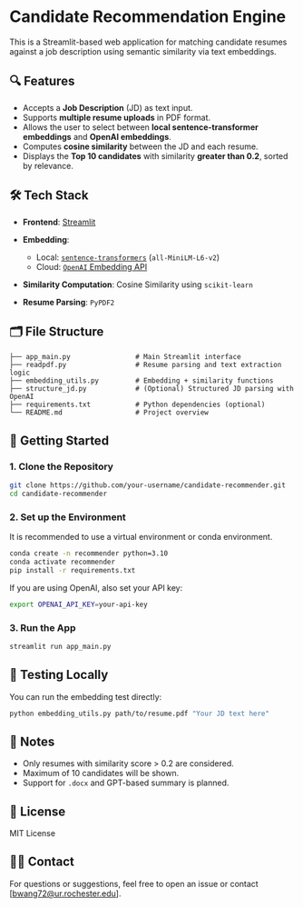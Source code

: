 # Candidate Recommendation Engine

This is a Streamlit-based web application for matching candidate resumes against a job description using semantic similarity via text embeddings.

## 🔍 Features

* Accepts a **Job Description** (JD) as text input.
* Supports **multiple resume uploads** in PDF format.
* Allows the user to select between **local sentence-transformer embeddings** and **OpenAI embeddings**.
* Computes **cosine similarity** between the JD and each resume.
* Displays the **Top 10 candidates** with similarity **greater than 0.2**, sorted by relevance.

## 🛠️ Tech Stack

* **Frontend**: [Streamlit](https://streamlit.io/)
* **Embedding**:

  * Local: [`sentence-transformers`](https://www.sbert.net/) (`all-MiniLM-L6-v2`)
  * Cloud: [`OpenAI` Embedding API](https://platform.openai.com/docs/guides/embeddings)
* **Similarity Computation**: Cosine Similarity using `scikit-learn`
* **Resume Parsing**: `PyPDF2`

## 🗂️ File Structure

```text
├── app_main.py                # Main Streamlit interface
├── readpdf.py                 # Resume parsing and text extraction logic
├── embedding_utils.py         # Embedding + similarity functions
├── structure_jd.py            # (Optional) Structured JD parsing with OpenAI
├── requirements.txt           # Python dependencies (optional)
└── README.md                  # Project overview
```

## 🚀 Getting Started

### 1. Clone the Repository

```bash
git clone https://github.com/your-username/candidate-recommender.git
cd candidate-recommender
```

### 2. Set up the Environment

It is recommended to use a virtual environment or conda environment.

```bash
conda create -n recommender python=3.10
conda activate recommender
pip install -r requirements.txt
```

If you are using OpenAI, also set your API key:

```bash
export OPENAI_API_KEY=your-api-key
```

### 3. Run the App

```bash
streamlit run app_main.py
```

## 🧪 Testing Locally

You can run the embedding test directly:

```bash
python embedding_utils.py path/to/resume.pdf "Your JD text here"
```

## 📝 Notes

* Only resumes with similarity score > 0.2 are considered.
* Maximum of 10 candidates will be shown.
* Support for `.docx` and GPT-based summary is planned.

## 📄 License

MIT License

## 🙋‍♂️ Contact

For questions or suggestions, feel free to open an issue or contact \[[bwang72@ur.rochester.edu](email)].
